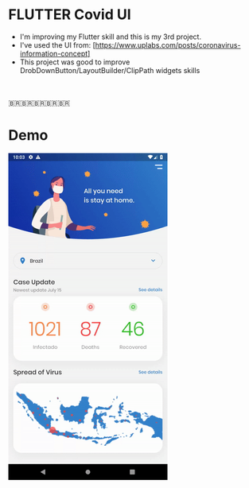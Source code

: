
# FLUTTER Covid UI 
- I'm improving my Flutter skill and this is my 3rd project.
- I've used the UI from: [https://www.uplabs.com/posts/coronavirus-information-concept]
- This project was good to improve DrobDownButton/LayoutBuilder/ClipPath widgets skills

<br>
<br>
<span>&#x1f1e7;&#x1f1f7;</span><span>&#x1f1e7;&#x1f1f7;</span><span>&#x1f1e7;&#x1f1f7;</span><span>&#x1f1e7;&#x1f1f7;</span><span>&#x1f1e7;&#x1f1f7;</span>
<br>

# Demo

![Screenshot 1](covid.gif)



